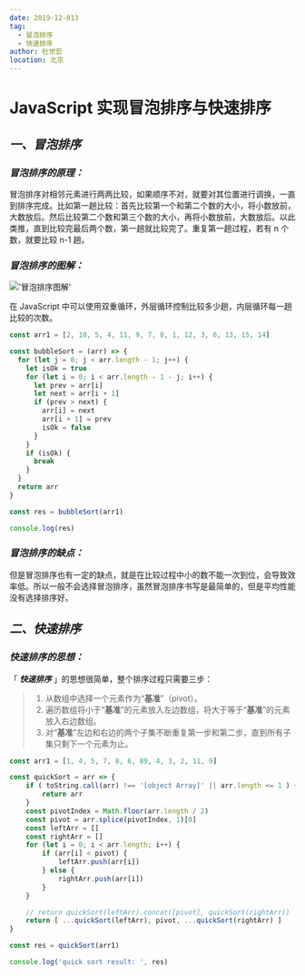 ```yaml
---
date: 2019-12-013
tag:
  - 冒泡排序
  - 快速排序
author: 杜世宏
location: 北京
---
```


# JavaScript 实现冒泡排序与快速排序

## _一、冒泡排序_

### _冒泡排序的原理：_

冒泡排序对相邻元素进行两两比较，如果顺序不对，就要对其位置进行调换，一直到排序完成。比如第一趟比较：首先比较第一个和第二个数的大小，将小数放前，大数放后。然后比较第二个数和第三个数的大小，再将小数放前，大数放后。以此类推，直到比较完最后两个数，第一趟就比较完了。重复第一趟过程，若有 n 个数，就要比较 n-1 趟。

### _冒泡排序的图解：_

!['冒泡排序图解'](https://user-gold-cdn.xitu.io/2019/9/19/16d482878a7f51eb?w=811&h=253&f=gif&s=376455)

在 JavaScript 中可以使用双重循环，外层循环控制比较多少趟，内层循环每一趟比较的次数。

```JavaScript
const arr1 = [2, 10, 5, 4, 11, 9, 7, 8, 1, 12, 3, 6, 13, 15, 14]

const bubbleSort = (arr) => {
  for (let j = 0; j < arr.length - 1; j++) {
    let isOk = true
    for (let i = 0; i < arr.length - 1 - j; i++) {
      let prev = arr[i]
      let next = arr[i + 1]
      if (prev > next) {
        arr[i] = next
        arr[i + 1] = prev
        isOk = false
      }
    }
    if (isOk) {
      break
    }
  }
  return arr
}

const res = bubbleSort(arr1)

console.log(res)

```

### _冒泡排序的缺点：_

但是冒泡排序也有一定的缺点，就是在比较过程中小的数不能一次到位，会导致效率低。所以一般不会选择冒泡排序，虽然冒泡排序书写是最简单的，但是平均性能没有选择排序好。

## _二、快速排序_

### _快速排序的思想：_

「 _**快速排序**_ 」的思想很简单，整个排序过程只需要三步：

> 1. 从数组中选择一个元素作为“**基准**”（pivot）。
> 2. 遍历数组将小于“**基准**”的元素放入左边数组，将大于等于“**基准**”的元素放入右边数组。
> 3. 对“**基准**”左边和右边的两个子集不断重复第一步和第二步，直到所有子集只剩下一个元素为止。

```JavaScript
const arr1 = [1, 4, 5, 7, 8, 6, 89, 4, 3, 2, 11, 9]

const quickSort = arr => {
    if ( toString.call(arr) !== '[object Array]' || arr.length <= 1 ) {
        return arr
    }
    const pivotIndex = Math.floor(arr.length / 2)
    const pivot = arr.splice(pivotIndex, 1)[0]
    const leftArr = []
    const rightArr = []
    for (let i = 0; i < arr.length; i++) {
        if (arr[i] < pivot) {
            leftArr.push(arr[i])
        } else {
            rightArr.push(arr[i])
        }
    }

    // return quickSort(leftArr).concat([pivot], quickSort(rightArr))
    return [ ...quickSort(leftArr), pivot, ...quickSort(rightArr) ]
}

const res = quickSort(arr1)

console.log('quick sort result: ', res)

```
